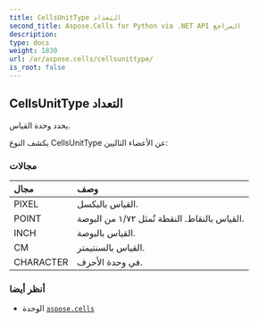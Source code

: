```yaml
---
title: CellsUnitType التعداد
second_title: Aspose.Cells for Python via .NET API المراجع
description:
type: docs
weight: 1830
url: /ar/aspose.cells/cellsunittype/
is_root: false
---
```

##  CellsUnitType التعداد
يحدد وحدة القياس.



يكشف النوع CellsUnitType عن الأعضاء التاليين:

###  مجالات
| مجال| وصف|
| :- | :- |
| PIXEL | القياس بالبكسل.|
| POINT | القياس بالنقاط. النقطة تُمثل ١/٧٢ من البوصة.|
| INCH | القياس بالبوصة.|
| CM | القياس بالسنتيمتر.|
| CHARACTER | في وحدة الأحرف.|



###  أنظر أيضا
* الوحدة [`aspose.cells`](..)
